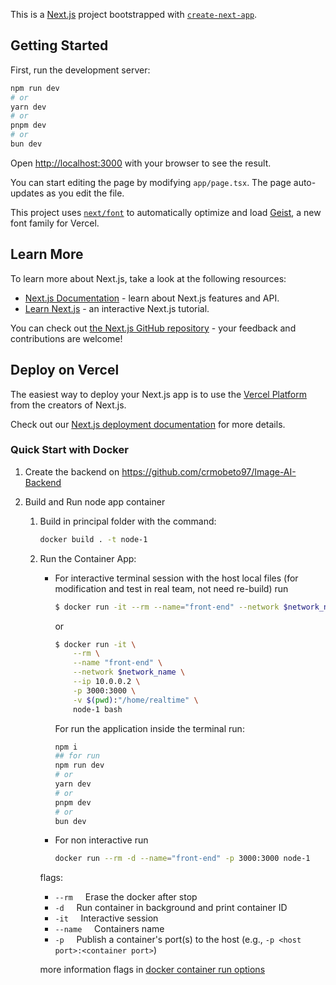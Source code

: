 This is a [Next.js](https://nextjs.org) project bootstrapped with [`create-next-app`](https://nextjs.org/docs/app/api-reference/cli/create-next-app).

## Getting Started

First, run the development server:

```bash
npm run dev
# or
yarn dev
# or
pnpm dev
# or
bun dev
```

Open [http://localhost:3000](http://localhost:3000) with your browser to see the result.

You can start editing the page by modifying `app/page.tsx`. The page auto-updates as you edit the file.

This project uses [`next/font`](https://nextjs.org/docs/app/building-your-application/optimizing/fonts) to automatically optimize and load [Geist](https://vercel.com/font), a new font family for Vercel.

## Learn More

To learn more about Next.js, take a look at the following resources:

- [Next.js Documentation](https://nextjs.org/docs) - learn about Next.js features and API.
- [Learn Next.js](https://nextjs.org/learn) - an interactive Next.js tutorial.

You can check out [the Next.js GitHub repository](https://github.com/vercel/next.js) - your feedback and contributions are welcome!

## Deploy on Vercel

The easiest way to deploy your Next.js app is to use the [Vercel Platform](https://vercel.com/new?utm_medium=default-template&filter=next.js&utm_source=create-next-app&utm_campaign=create-next-app-readme) from the creators of Next.js.

Check out our [Next.js deployment documentation](https://nextjs.org/docs/app/building-your-application/deploying) for more details.



### Quick Start with Docker

1.  Create the backend on https://github.com/crmobeto97/Image-AI-Backend

1.  Build and Run node app container
    1.  Build in principal folder with the command:
        ```bash
        docker build . -t node-1
        ```
    1.  Run the Container App:
        *   For interactive terminal session with the host local files (for modification and test in real team, not need re-build) run

            ```bash
            $ docker run -it --rm --name="front-end" --network $network_name --ip 10.0.0.2 -p 3000:3000 -v $(pwd):"/home/realtime" node-1 bash
            ```

            or

            ```bash
            $ docker run -it \
                --rm \
                --name "front-end" \
                --network $network_name \
                --ip 10.0.0.2 \
                -p 3000:3000 \
                -v $(pwd):"/home/realtime" \
                node-1 bash
            ```
            For run the application inside the terminal run:

            ```bash
            npm i
            ## for run
            npm run dev
            # or
            yarn dev
            # or
            pnpm dev
            # or
            bun dev
            ```

        *   For non interactive run

            ```bash
            docker run --rm -d --name="front-end" -p 3000:3000 node-1
            ```

        flags:

        * `--rm`&nbsp;&nbsp;&nbsp;&nbsp;    Erase the docker after stop
        * `-d`&nbsp;&nbsp;&nbsp;&nbsp;      Run container in background and print container ID
        * `-it`&nbsp;&nbsp;&nbsp;&nbsp;      Interactive session
        * `--name`&nbsp;&nbsp;&nbsp;&nbsp;   Containers name
        * `-p`&nbsp;&nbsp;&nbsp;&nbsp;       Publish a container's port(s) to the host (e.g., `-p <host port>:<container port>`)


        more information flags in [docker container run options](https://docs.docker.com/reference/cli/docker/container/run/#options)

<!-- Bibliografy -->
[1]: https://example          "example documentation"